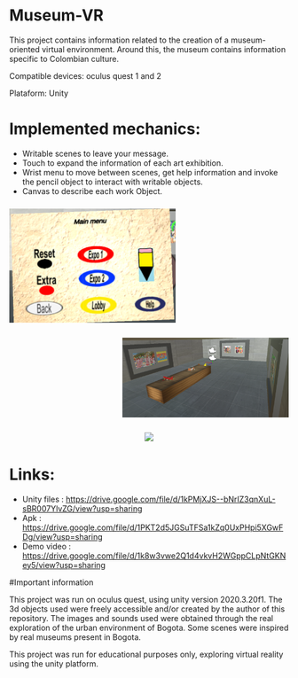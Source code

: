 # Museum-VR

This project contains information related to the creation of a museum-oriented virtual environment. Around this, the museum contains information specific to Colombian culture.

Compatible devices: oculus quest 1 and 2

Plataform: Unity

# Implemented mechanics:

* Writable scenes to leave your message.
* Touch to expand the information of each art exhibition.
* Wrist menu to move between scenes, get help information and invoke the pencil object to interact with writable objects.
* Canvas to describe each work Object.

<h3 align="Left">
  <img src="images/wristmenu.png" width="300">
</h3>

<h3 align="right">
  <img src="images/sala2.png" width="300">
</h3>

<h3 align="center">
  <img src="images/gif1.gif" width="300">
</h3>

# Links:

* Unity files : https://drive.google.com/file/d/1kPMjXJS--bNrIZ3qnXuL-sBR007YlvZG/view?usp=sharing
* Apk : https://drive.google.com/file/d/1PKT2d5JGSuTFSa1kZq0UxPHpi5XGwFDg/view?usp=sharing
* Demo video : https://drive.google.com/file/d/1k8w3vwe2Q1d4vkvH2WGppCLpNtGKNey5/view?usp=sharing

#Important information

This project was run on oculus quest, using unity version 2020.3.20f1. The 3d objects used were freely accessible and/or created by the author of this repository. The images and sounds used were obtained through the real exploration of the urban environment of Bogota. Some scenes were inspired by real museums present in Bogota.

This project was run for educational purposes only, exploring virtual reality using the unity platform.




